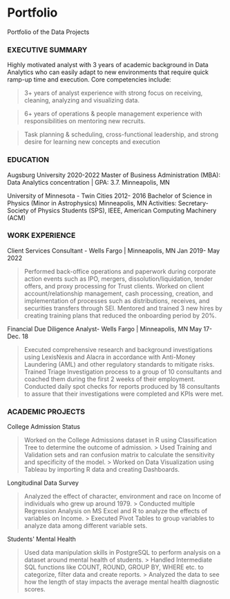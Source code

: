 # Portfolio
Portfolio of the Data Projects

### EXECUTIVE SUMMARY
Highly motivated analyst with 3 years of academic background in Data Analytics who can easily adapt to new environments that require quick ramp-up time and execution. Core competencies include:
> 3+ years of analyst experience with strong focus on receiving, cleaning, analyzing and visualizing data.

> 6+ years of operations & people management experience with responsibilities on mentoring new recruits.

> Task planning & scheduling, cross-functional leadership, and strong desire for learning new concepts and execution


### EDUCATION

Augsburg University 2020-2022
Master of Business Administration (MBA): Data Analytics concentration | GPA: 3.7. Minneapolis, MN

University of Minnesota - Twin Cities 2012- 2016
Bachelor of Science in Physics (Minor in Astrophysics) Minneapolis, MN
Activities: Secretary- Society of Physics Students (SPS), IEEE, American Computing Machinery (ACM)


### WORK EXPERIENCE

Client Services Consultant - Wells Fargo | Minneapolis, MN       Jan 2019- May 2022

> Performed back-office operations and paperwork during corporate action events such as IPO, mergers, dissolution/liquidation, tender offers, and proxy processing for Trust clients.
> Worked on client account/relationship management, cash processing, creation, and implementation of processes such as distributions, receives, and securities transfers through SEI.
> Mentored and trained 3 new hires by creating training plans that reduced the onboarding period by 20%.

Financial Due Diligence Analyst- Wells Fargo | Minneapolis, MN   May 17- Dec. 18

> Executed comprehensive research and background investigations using LexisNexis and Alacra in accordance with Anti-Money Laundering (AML) and other regulatory standards to mitigate risks.
> Trained Triage Investigation process to a group of 10 consultants and coached them during the first 2 weeks of their employment.
> Conducted daily spot checks for reports produced by 18 consultants to assure that their investigations were completed and KPIs were met.


### ACADEMIC PROJECTS

College Admission Status
> Worked on the College Admissions dataset in R using Classification Tree to determine the outcome of admission.
        > Used Training and Validation sets and ran confusion matrix to calculate the sensitivity and specificity of the model.
        > Worked on Data Visualization using Tableau by importing R data and creating Dashboards.

Longitudinal Data Survey
> Analyzed the effect of character, environment and race on Income of individuals who grew up around 1979.
        > Conducted multiple Regression Analysis on MS Excel and R to analyze the effects of variables on Income.
        > Executed Pivot Tables to group variables to analyze data among different variable sets.

Students' Mental Health
> Used data manipulation skills in PostgreSQL to perform analysis on a dataset around mental health of students.
        > Handled Intermediate SQL functions like COUNT, ROUND, GROUP BY, WHERE etc. to categorize, filter data and create reports.
        > Analyzed the data to see how the length of stay impacts the average mental health diagnostic scores.


        
